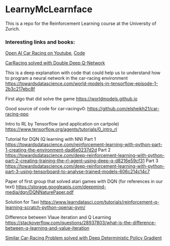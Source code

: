 # LearnyMcLearnface
This is a repo for the Reinforcement Learning course at the University of Zurich.

### Interesting links and books:

[Open AI Car Racing on Youtube](https://www.youtube.com/watch?v=-8YrGfK3aqc&ab_channel=JanoB), [Code](https://git.kpi.fei.tuke.sk/mp302zf/smad-rl)

[CarRacing solved with Double Deep Q-Network](https://github.com/hchkaiban/CarRacingRL_DDQN)

This is a deep explanation with code that could help us to understand how to program a neural network in the car-racing environment https://towardsdatascience.com/world-models-in-tensorflow-episode-1-2b3c217ebc8f
    
First algo that did solve the game https://worldmodels.github.io
    
Good source of code for car-racingv0: https://github.com/elsheikh21/car-racing-ppo
    
Intro to RL by Tensorflow (and application on cartpole)
    		https://www.tensorflow.org/agents/tutorials/0_intro_rl
    
Tutorial for DQN (Q learning with NN)
    		Part 1 https://towardsdatascience.com/reinforcement-learning-with-python-part-1-creating-the-environment-dad6e0237d2d
    		Part 2 https://towardsdatascience.com/deep-reinforcement-learning-with-python-part-2-creating-training-the-rl-agent-using-deep-q-d8216e59cf31
    		Part 3 https://towardsdatascience.com/deep-reinforcement-learning-with-python-part-3-using-tensorboard-to-analyse-trained-models-606c214c14c7
    		
Paper of first group that solved atari games with DQN (for references in our text)
    		https://storage.googleapis.com/deepmind-media/dqn/DQNNaturePaper.pdf
    		
Solution for Taxi
    		https://www.learndatasci.com/tutorials/reinforcement-q-learning-scratch-python-openai-gym/
    		
Difference between Vlaue iteration and Q Learning
    		https://stackoverflow.com/questions/28937803/what-is-the-difference-between-q-learning-and-value-iteration

[Similar Car-Racing Problem solved with Deep Deterministic Policy Gradient](https://phazcode.gitlab.io/trackmaster/)
